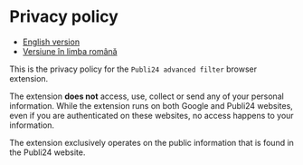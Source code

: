 # Privacy policy

- [English version](./PRIVACY_POLICY.md)
- [Versiune în limba română](./PRIVACY_POLICY.ro.md)

This is the privacy policy for the `Publi24 advanced filter` browser extension.

The extension **does not** access, use, collect or send any of your personal information. While the
extension runs on both Google and Publi24 websites, even if you are authenticated on these websites, 
no access happens to your information.

The extension exclusively operates on the public information that is found in the Publi24 website. 
